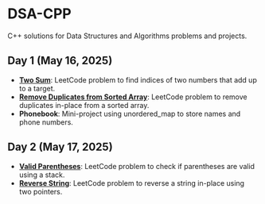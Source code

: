 # DSA-CPP
C++ solutions for Data Structures and Algorithms problems and projects.
## Day 1 (May 16, 2025)
- **[Two Sum](https://leetcode.com/problems/two-sum/)**: LeetCode problem to find indices of two numbers that add up to a target.
- **[Remove Duplicates from Sorted Array](https://leetcode.com/problems/remove-duplicates-from-sorted-array/)**: LeetCode problem to remove duplicates in-place from a sorted array.
- **Phonebook**: Mini-project using unordered_map to store names and phone numbers.
## Day 2 (May 17, 2025)
- **[Valid Parentheses](https://leetcode.com/problems/valid-parentheses/)**: LeetCode problem to check if parentheses are valid using a stack.
- **[Reverse String](https://leetcode.com/problems/reverse-string/)**: LeetCode problem to reverse a string in-place using two pointers.
